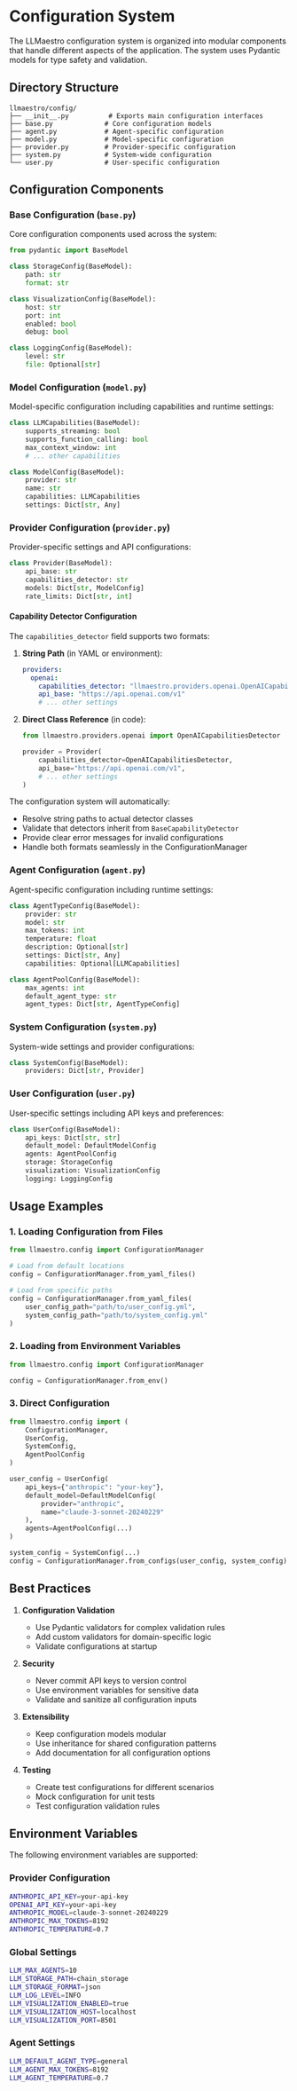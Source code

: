 # Configuration System

The LLMaestro configuration system is organized into modular components that handle different aspects of the application. The system uses Pydantic models for type safety and validation.

## Directory Structure

```
llmaestro/config/
├── __init__.py          # Exports main configuration interfaces
├── base.py             # Core configuration models
├── agent.py            # Agent-specific configuration
├── model.py            # Model-specific configuration
├── provider.py         # Provider-specific configuration
├── system.py           # System-wide configuration
└── user.py             # User-specific configuration
```

## Configuration Components

### Base Configuration (`base.py`)
Core configuration components used across the system:
```python
from pydantic import BaseModel

class StorageConfig(BaseModel):
    path: str
    format: str

class VisualizationConfig(BaseModel):
    host: str
    port: int
    enabled: bool
    debug: bool

class LoggingConfig(BaseModel):
    level: str
    file: Optional[str]
```

### Model Configuration (`model.py`)
Model-specific configuration including capabilities and runtime settings:
```python
class LLMCapabilities(BaseModel):
    supports_streaming: bool
    supports_function_calling: bool
    max_context_window: int
    # ... other capabilities

class ModelConfig(BaseModel):
    provider: str
    name: str
    capabilities: LLMCapabilities
    settings: Dict[str, Any]
```

### Provider Configuration (`provider.py`)
Provider-specific settings and API configurations:
```python
class Provider(BaseModel):
    api_base: str
    capabilities_detector: str
    models: Dict[str, ModelConfig]
    rate_limits: Dict[str, int]
```

#### Capability Detector Configuration
The `capabilities_detector` field supports two formats:

1. **String Path** (in YAML or environment):
   ```yaml
   providers:
     openai:
       capabilities_detector: "llmaestro.providers.openai.OpenAICapabilitiesDetector"
       api_base: "https://api.openai.com/v1"
       # ... other settings
   ```

2. **Direct Class Reference** (in code):
   ```python
   from llmaestro.providers.openai import OpenAICapabilitiesDetector

   provider = Provider(
       capabilities_detector=OpenAICapabilitiesDetector,
       api_base="https://api.openai.com/v1",
       # ... other settings
   )
   ```

The configuration system will automatically:
- Resolve string paths to actual detector classes
- Validate that detectors inherit from `BaseCapabilityDetector`
- Provide clear error messages for invalid configurations
- Handle both formats seamlessly in the ConfigurationManager

### Agent Configuration (`agent.py`)
Agent-specific configuration including runtime settings:
```python
class AgentTypeConfig(BaseModel):
    provider: str
    model: str
    max_tokens: int
    temperature: float
    description: Optional[str]
    settings: Dict[str, Any]
    capabilities: Optional[LLMCapabilities]

class AgentPoolConfig(BaseModel):
    max_agents: int
    default_agent_type: str
    agent_types: Dict[str, AgentTypeConfig]
```

### System Configuration (`system.py`)
System-wide settings and provider configurations:
```python
class SystemConfig(BaseModel):
    providers: Dict[str, Provider]
```

### User Configuration (`user.py`)
User-specific settings including API keys and preferences:
```python
class UserConfig(BaseModel):
    api_keys: Dict[str, str]
    default_model: DefaultModelConfig
    agents: AgentPoolConfig
    storage: StorageConfig
    visualization: VisualizationConfig
    logging: LoggingConfig
```

## Usage Examples

### 1. Loading Configuration from Files
```python
from llmaestro.config import ConfigurationManager

# Load from default locations
config = ConfigurationManager.from_yaml_files()

# Load from specific paths
config = ConfigurationManager.from_yaml_files(
    user_config_path="path/to/user_config.yml",
    system_config_path="path/to/system_config.yml"
)
```

### 2. Loading from Environment Variables
```python
from llmaestro.config import ConfigurationManager

config = ConfigurationManager.from_env()
```

### 3. Direct Configuration
```python
from llmaestro.config import (
    ConfigurationManager,
    UserConfig,
    SystemConfig,
    AgentPoolConfig
)

user_config = UserConfig(
    api_keys={"anthropic": "your-key"},
    default_model=DefaultModelConfig(
        provider="anthropic",
        name="claude-3-sonnet-20240229"
    ),
    agents=AgentPoolConfig(...)
)

system_config = SystemConfig(...)
config = ConfigurationManager.from_configs(user_config, system_config)
```

## Best Practices

1. **Configuration Validation**
   - Use Pydantic validators for complex validation rules
   - Add custom validators for domain-specific logic
   - Validate configurations at startup

2. **Security**
   - Never commit API keys to version control
   - Use environment variables for sensitive data
   - Validate and sanitize all configuration inputs

3. **Extensibility**
   - Keep configuration models modular
   - Use inheritance for shared configuration patterns
   - Add documentation for all configuration options

4. **Testing**
   - Create test configurations for different scenarios
   - Mock configuration for unit tests
   - Test configuration validation rules

## Environment Variables

The following environment variables are supported:

### Provider Configuration
```bash
ANTHROPIC_API_KEY=your-api-key
OPENAI_API_KEY=your-api-key
ANTHROPIC_MODEL=claude-3-sonnet-20240229
ANTHROPIC_MAX_TOKENS=8192
ANTHROPIC_TEMPERATURE=0.7
```

### Global Settings
```bash
LLM_MAX_AGENTS=10
LLM_STORAGE_PATH=chain_storage
LLM_STORAGE_FORMAT=json
LLM_LOG_LEVEL=INFO
LLM_VISUALIZATION_ENABLED=true
LLM_VISUALIZATION_HOST=localhost
LLM_VISUALIZATION_PORT=8501
```

### Agent Settings
```bash
LLM_DEFAULT_AGENT_TYPE=general
LLM_AGENT_MAX_TOKENS=8192
LLM_AGENT_TEMPERATURE=0.7
```
